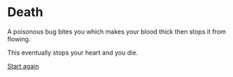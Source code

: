 # Death 

A poisonous bug bites you which makes your blood thick then stops it from flowing.

This eventually stops your heart and you die. 

[Start again](https://github.com/Rajabb4685/cyoa-hunger-games)